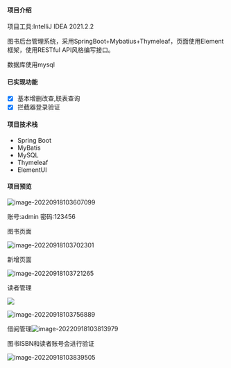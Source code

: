 #### 项目介绍

项目工具:IntelliJ IDEA 2021.2.2

图书后台管理系统，采用SpringBoot+Mybatius+Thymeleaf，页面使用Element框架，使用RESTful API风格编写接口。

数据库使用mysql

#### 已实现功能

- [x] 基本增删改查,联表查询
- [x] 拦截器登录验证

#### 项目技术栈

- Spring Boot
- MyBatis
- MySQL
- Thymeleaf
- ElementUI

#### 项目预览

![image-20220918103607099](https://img1.imgtp.com/2022/09/18/NvRr0Iud.png)

账号:admin 密码:123456

图书页面

![image-20220918103702301](https://img1.imgtp.com/2022/09/18/EUBeQOvB.png)

新增页面

![image-20220918103721265](https://img1.imgtp.com/2022/09/18/W4j6LmGp.png)



读者管理

![](https://img1.imgtp.com/2022/09/18/S7Y2II7L.png)



![image-20220918103756889](https://img1.imgtp.com/2022/09/18/U2tWyE8r.png)



借阅管理![image-20220918103813979](https://img1.imgtp.com/2022/09/18/Rfz88jJY.png)



图书ISBN和读者账号会进行验证

![image-20220918103839505](C:/Users/axing/AppData/Roaming/Typora/typora-user-images/image-20220918103839505.png)
